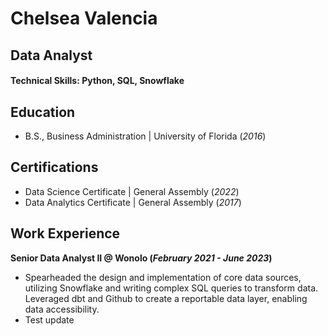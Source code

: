 
# Chelsea Valencia
## Data Analyst

#### Technical Skills: Python, SQL, Snowflake

## Education		        		
- B.S., Business Administration | University of Florida (_2016_)
  
## Certifications
- Data Science Certificate | General Assembly (_2022_)
- Data Analytics Certificate | General Assembly (_2017_)

## Work Experience
**Senior Data Analyst II @ Wonolo (_February 2021 - June 2023_)**
- Spearheaded the design and implementation of core data sources, utilizing Snowflake and writing complex SQL queries to transform data. Leveraged dbt and Github to create a reportable data layer, enabling data accessibility.
- Test update
